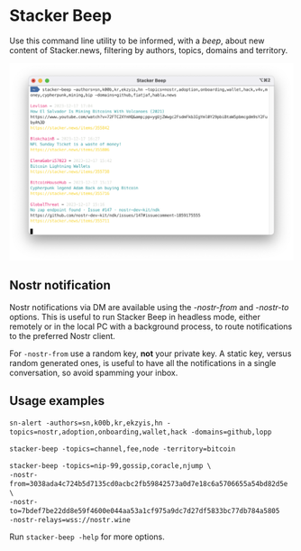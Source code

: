# Stacker Beep

Use this command line utility to be informed, with a *beep*, about new content of Stacker.news, filtering by authors, topics, domains and territory.

![](screen.png)

## Nostr notification

Nostr notifications via DM are available using the *-nostr-from* and *-nostr-to* options. This is useful to run Stacker Beep in headless mode, either remotely or in the local PC with a background process, to route notifications to the preferred Nostr client.

For `-nostr-from` use a random key, **not** your private key. A static key, versus random generated ones, is useful to have all the notifications in a single conversation, so avoid spamming your inbox.

## Usage examples

```
sn-alert -authors=sn,k00b,kr,ekzyis,hn -topics=nostr,adoption,onboarding,wallet,hack -domains=github,lopp
```

```
stacker-beep -topics=channel,fee,node -territory=bitcoin
```

```
stacker-beep -topics=nip-99,gossip,coracle,njump \
-nostr-from=3038ada4c724b5d7135cd0acbc2fb59842573a0d7e18c6a5706655a54bd82d5e \
-nostr-to=7bdef7be22dd8e59f4600e044aa53a1cf975a9dc7d27df5833bc77db784a5805
-nostr-relays=wss://nostr.wine
```

Run `stacker-beep -help` for more options.